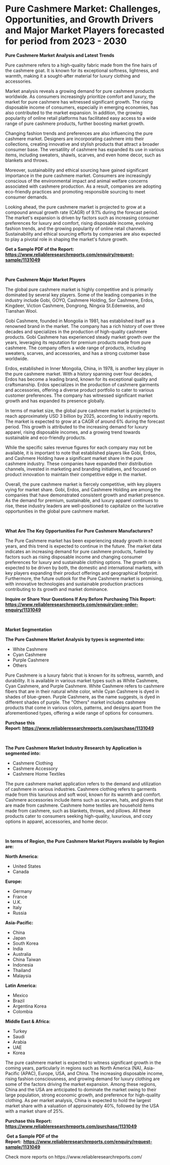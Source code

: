 <p><h1>Pure Cashmere Market: Challenges, Opportunities, and Growth Drivers and Major Market Players forecasted for period from 2023 - 2030</h1></p><p><strong>Pure Cashmere Market Analysis and Latest Trends</strong></p>
<p><p>Pure cashmere refers to a high-quality fabric made from the fine hairs of the cashmere goat. It is known for its exceptional softness, lightness, and warmth, making it a sought-after material for luxury clothing and accessories.</p><p>Market analysis reveals a growing demand for pure cashmere products worldwide. As consumers increasingly prioritize comfort and luxury, the market for pure cashmere has witnessed significant growth. The rising disposable income of consumers, especially in emerging economies, has also contributed to the market expansion. In addition, the growing popularity of online retail platforms has facilitated easy access to a wide range of pure cashmere products, further boosting market growth.</p><p>Changing fashion trends and preferences are also influencing the pure cashmere market. Designers are incorporating cashmere into their collections, creating innovative and stylish products that attract a broader consumer base. The versatility of cashmere has expanded its use in various items, including sweaters, shawls, scarves, and even home decor, such as blankets and throws.</p><p>Moreover, sustainability and ethical sourcing have gained significant importance in the pure cashmere market. Consumers are increasingly conscious of the environmental impact and animal welfare concerns associated with cashmere production. As a result, companies are adopting eco-friendly practices and promoting responsible sourcing to meet consumer demands.</p><p>Looking ahead, the pure cashmere market is projected to grow at a compound annual growth rate (CAGR) of 9.1% during the forecast period. The market's expansion is driven by factors such as increasing consumer preferences for luxury and comfort, rising disposable income, evolving fashion trends, and the growing popularity of online retail channels. Sustainability and ethical sourcing efforts by companies are also expected to play a pivotal role in shaping the market's future growth.</p></p>
<p><strong>Get a Sample PDF of the Report:&nbsp; <a href="https://www.reliableresearchreports.com/enquiry/request-sample/1131049">https://www.reliableresearchreports.com/enquiry/request-sample/1131049</a></strong></p>
<p>&nbsp;</p>
<p><strong>Pure Cashmere Major Market Players</strong></p>
<p><p>The global pure cashmere market is highly competitive and is primarily dominated by several key players. Some of the leading companies in the industry include Gobi, GOYO, Cashmere Holding, Sor Cashmere, Erdos, Kingdeer, Viction Cashmere, Dongrong, Ningxia St.Edenweiss, and Tianshan Wool.</p><p>Gobi Cashmere, founded in Mongolia in 1981, has established itself as a renowned brand in the market. The company has a rich history of over three decades and specializes in the production of high-quality cashmere products. Gobi Cashmere has experienced steady market growth over the years, leveraging its reputation for premium products made from pure cashmere. The company offers a wide range of products, including sweaters, scarves, and accessories, and has a strong customer base worldwide.</p><p>Erdos, established in Inner Mongolia, China, in 1978, is another key player in the pure cashmere market. With a history spanning over four decades, Erdos has become a leading brand, known for its exceptional quality and craftsmanship. Erdos specializes in the production of cashmere garments and accessories, offering a diverse product portfolio to cater to various customer preferences. The company has witnessed significant market growth and has expanded its presence globally.</p><p>In terms of market size, the global pure cashmere market is projected to reach approximately USD 3 billion by 2025, according to industry reports. The market is expected to grow at a CAGR of around 6% during the forecast period. This growth is attributed to the increasing demand for luxury apparel, rising disposable incomes, and a growing trend towards sustainable and eco-friendly products.</p><p>While the specific sales revenue figures for each company may not be available, it is important to note that established players like Gobi, Erdos, and Cashmere Holding have a significant market share in the pure cashmere industry. These companies have expanded their distribution channels, invested in marketing and branding initiatives, and focused on product innovation to maintain their competitive edge in the market.</p><p>Overall, the pure cashmere market is fiercely competitive, with key players vying for market share. Gobi, Erdos, and Cashmere Holding are among the companies that have demonstrated consistent growth and market presence. As the demand for premium, sustainable, and luxury apparel continues to rise, these industry leaders are well-positioned to capitalize on the lucrative opportunities in the global pure cashmere market.</p></p>
<p>&nbsp;</p>
<p><strong>What Are The Key Opportunities For Pure Cashmere Manufacturers?</strong></p>
<p><p>The Pure Cashmere market has been experiencing steady growth in recent years, and this trend is expected to continue in the future. The market data indicates an increasing demand for pure cashmere products, fueled by factors such as rising disposable income and changing consumer preferences for luxury and sustainable clothing options. The growth rate is expected to be driven by both, the domestic and international markets, with key players expanding their product offerings and geographical footprint. Furthermore, the future outlook for the Pure Cashmere market is promising, with innovative technologies and sustainable production practices contributing to its growth and market dominance.</p></p>
<p><strong>Inquire or Share Your Questions If Any Before Purchasing This Report: <a href="https://www.reliableresearchreports.com/enquiry/pre-order-enquiry/1131049">https://www.reliableresearchreports.com/enquiry/pre-order-enquiry/1131049</a></strong></p>
<p>&nbsp;</p>
<p><strong>Market Segmentation</strong></p>
<p><strong>The Pure Cashmere Market Analysis by types is segmented into:</strong></p>
<p><ul><li>White Cashmere</li><li>Cyan Cashmere</li><li>Purple Cashmere</li><li>Others</li></ul></p>
<p><p>Pure Cashmere is a luxury fabric that is known for its softness, warmth, and durability. It is available in various market types such as White Cashmere, Cyan Cashmere, and Purple Cashmere. White Cashmere refers to cashmere fibers that are in their natural white color, while Cyan Cashmere is dyed in shades of blue-green. Purple Cashmere, as the name suggests, is dyed in different shades of purple. The "Others" market includes cashmere products that come in various colors, patterns, and designs apart from the aforementioned types, offering a wide range of options for consumers.</p></p>
<p><strong>Purchase this Report:&nbsp;<a href="https://www.reliableresearchreports.com/purchase/1131049">https://www.reliableresearchreports.com/purchase/1131049</a></strong></p>
<p>&nbsp;</p>
<p><strong>The Pure Cashmere Market Industry Research by Application is segmented into:</strong></p>
<p><ul><li>Cashmere Clothing</li><li>Cashmere Accessory</li><li>Cashmere Home Textiles</li></ul></p>
<p><p>The pure cashmere market application refers to the demand and utilization of cashmere in various industries. Cashmere clothing refers to garments made from this luxurious and soft wool, known for its warmth and comfort. Cashmere accessories include items such as scarves, hats, and gloves that are made from cashmere. Cashmere home textiles are household items made from cashmere, such as blankets, throws, and pillows. All these products cater to consumers seeking high-quality, luxurious, and cozy options in apparel, accessories, and home decor.</p></p>
<p>&nbsp;</p>
<p><strong>In terms of Region, the Pure Cashmere Market Players available by Region are:</strong></p>
<p>
    <p> <strong> North America: </strong>
        <ul>
            <li>United States</li>
            <li>Canada</li>
        </ul>
        </p> 
    <p> <strong> Europe: </strong>
        <ul>
            <li>Germany</li>
            <li>France</li>
            <li>U.K.</li>
            <li>Italy</li>
            <li>Russia</li>
        </ul>
        </p> 
    <p> <strong> Asia-Pacific: </strong>
        <ul>
            <li>China</li>
            <li>Japan</li>
            <li>South Korea</li>
            <li>India</li>
            <li>Australia</li>
            <li>China Taiwan</li>
            <li>Indonesia</li>
            <li>Thailand</li>
            <li>Malaysia</li>
        </ul>
        </p> 
    <p> <strong> Latin America: </strong>
        <ul>
            <li>Mexico</li>
            <li>Brazil</li>
            <li>Argentina Korea</li>
            <li>Colombia</li>
        </ul>
        </p> 
    <p> <strong> Middle East & Africa: </strong>
        <ul>
            <li>Turkey</li>
            <li>Saudi</li>
            <li>Arabia</li>
            <li>UAE</li>
            <li>Korea</li>
        </ul>
    </p>
    </p>
<p><p>The pure cashmere market is expected to witness significant growth in the coming years, particularly in regions such as North America (NA), Asia-Pacific (APAC), Europe, USA, and China. The increasing disposable income, rising fashion consciousness, and growing demand for luxury clothing are some of the factors driving the market expansion. Among these regions, China and the USA are anticipated to dominate the market owing to their large population, strong economic growth, and preference for high-quality clothing. As per market analysis, China is expected to hold the largest market share with a valuation of approximately 40%, followed by the USA with a market share of 25%.</p></p>
<p><strong>Purchase this Report: <a href="https://www.reliableresearchreports.com/purchase/1131049">https://www.reliableresearchreports.com/purchase/1131049</a></strong></p>
<p>&nbsp;<strong>Get a Sample PDF of the Report:&nbsp;&nbsp;<a href="https://www.reliableresearchreports.com/enquiry/request-sample/1131049">https://www.reliableresearchreports.com/enquiry/request-sample/1131049</a></strong></p>
<p><strong></strong></p>
<p>Check more reports on https://www.reliableresearchreports.com/</p>